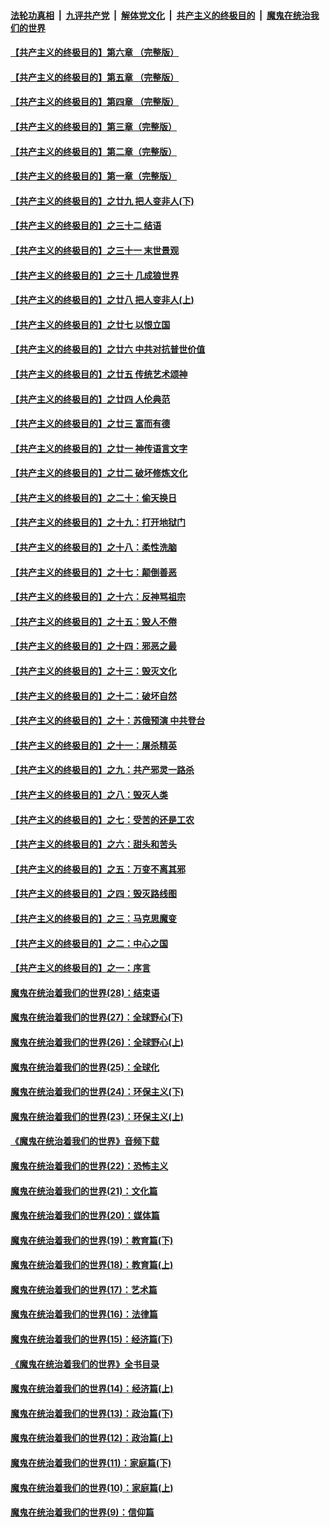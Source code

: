 ####  [法轮功真相](../../../../basic/blob/master/README.md?t=04171901) &nbsp;|&nbsp; [九评共产党](../../../../9ping.md/blob/master/README.md?t=04171901) &nbsp;|&nbsp; [解体党文化](../../../../jtdwh.md/blob/master/README.md?t=04171901)  &nbsp;|&nbsp; [共产主义的终极目的](../../../../gczydzjmd.md/blob/master/README.md?t=04171901) &nbsp;|&nbsp; [魔鬼在统治我们的世界](../../../../mgztzwmdsj.md/blob/master/README.md?t=04171901) 

#### [【共产主义的终极目的】第六章 （完整版）](../pages/nsc422/n11428913.md?t=04171901) 

#### [【共产主义的终极目的】第五章 （完整版）](../pages/nsc422/n11428912.md?t=04171901) 

#### [【共产主义的终极目的】第四章 （完整版）](../pages/nsc422/n11428907.md?t=04171901) 

#### [【共产主义的终极目的】第三章（完整版）](../pages/nsc422/n11428848.md?t=04171901) 

#### [【共产主义的终极目的】第二章（完整版）](../pages/nsc422/n11428831.md?t=04171901) 

#### [【共产主义的终极目的】第一章（完整版）](../pages/nsc422/n11417651.md?t=04171901) 

#### [【共产主义的终极目的】之廿九 把人变非人(下)](../pages/nsc422/n11344140.md?t=04171901) 

#### [【共产主义的终极目的】之三十二 结语](../pages/nsc422/n11360535.md?t=04171901) 

#### [【共产主义的终极目的】之三十一 末世景观](../pages/nsc422/n11351129.md?t=04171901) 

#### [【共产主义的终极目的】之三十 几成狼世界](../pages/nsc422/n11348280.md?t=04171901) 

#### [【共产主义的终极目的】之廿八 把人变非人(上)](../pages/nsc422/n11340492.md?t=04171901) 

#### [【共产主义的终极目的】之廿七 以恨立国](../pages/nsc422/n11336944.md?t=04171901) 

#### [【共产主义的终极目的】之廿六 中共对抗普世价值](../pages/nsc422/n11324785.md?t=04171901) 

#### [【共产主义的终极目的】之廿五 传统艺术颂神](../pages/nsc422/n11296396.md?t=04171901) 

#### [【共产主义的终极目的】之廿四 人伦典范](../pages/nsc422/n11296397.md?t=04171901) 

#### [【共产主义的终极目的】之廿三 富而有德](../pages/nsc422/n11283598.md?t=04171901) 

#### [【共产主义的终极目的】之廿一 神传语言文字](../pages/nsc422/n11263265.md?t=04171901) 

#### [【共产主义的终极目的】之廿二 破坏修炼文化](../pages/nsc422/n11245728.md?t=04171901) 

#### [【共产主义的终极目的】之二十：偷天换日](../pages/nsc422/n11238846.md?t=04171901) 

#### [【共产主义的终极目的】之十九：打开地狱门](../pages/nsc422/n11206376.md?t=04171901) 

#### [【共产主义的终极目的】之十八：柔性洗脑](../pages/nsc422/n11199994.md?t=04171901) 

#### [【共产主义的终极目的】之十七：颠倒善恶](../pages/nsc422/n11179782.md?t=04171901) 

#### [【共产主义的终极目的】之十六：反神骂祖宗](../pages/nsc422/n11166798.md?t=04171901) 

#### [【共产主义的终极目的】之十五：毁人不倦](../pages/nsc422/n11166792.md?t=04171901) 

#### [【共产主义的终极目的】之十四：邪恶之最](../pages/nsc422/n11150249.md?t=04171901) 

#### [【共产主义的终极目的】之十三：毁灭文化](../pages/nsc422/n11135227.md?t=04171901) 

#### [【共产主义的终极目的】之十二：破坏自然](../pages/nsc422/n11135214.md?t=04171901) 

#### [【共产主义的终极目的】之十：苏俄预演 中共登台](../pages/nsc422/n11118424.md?t=04171901) 

#### [【共产主义的终极目的】之十一：屠杀精英](../pages/nsc422/n11118442.md?t=04171901) 

#### [【共产主义的终极目的】之九：共产邪灵一路杀](../pages/nsc422/n11114139.md?t=04171901) 

#### [【共产主义的终极目的】之八：毁灭人类](../pages/nsc422/n11108503.md?t=04171901) 

#### [【共产主义的终极目的】之七：受苦的还是工农](../pages/nsc422/n11101809.md?t=04171901) 

#### [【共产主义的终极目的】之六：甜头和苦头](../pages/nsc422/n11096971.md?t=04171901) 

#### [【共产主义的终极目的】之五：万变不离其邪](../pages/nsc422/n11091285.md?t=04171901) 

#### [【共产主义的终极目的】之四：毁灭路线图](../pages/nsc422/n11086284.md?t=04171901) 

#### [【共产主义的终极目的】之三：马克思魔变](../pages/nsc422/n11061941.md?t=04171901) 

#### [【共产主义的终极目的】之二：中心之国](../pages/nsc422/n11047728.md?t=04171901) 

#### [【共产主义的终极目的】之一：序言](../pages/nsc422/n11086077.md?t=04171901) 

#### [魔鬼在统治着我们的世界(28)：结束语](../pages/nsc422/n10936246.md?t=04171901) 

#### [魔鬼在统治着我们的世界(27)：全球野心(下)](../pages/nsc422/n10928319.md?t=04171901) 

#### [魔鬼在统治着我们的世界(26)：全球野心(上)](../pages/nsc422/n10900318.md?t=04171901) 

#### [魔鬼在统治着我们的世界(25)：全球化](../pages/nsc422/n10788205.md?t=04171901) 

#### [魔鬼在统治着我们的世界(24)：环保主义(下)](../pages/nsc422/n10695307.md?t=04171901) 

#### [魔鬼在统治着我们的世界(23)：环保主义(上)](../pages/nsc422/n10688613.md?t=04171901) 

#### [《魔鬼在统治着我们的世界》音频下载](../pages/nsc422/n10635553.md?t=04171901) 

#### [魔鬼在统治着我们的世界(22)：恐怖主义](../pages/nsc422/n10614727.md?t=04171901) 

#### [魔鬼在统治着我们的世界(21)：文化篇](../pages/nsc422/n10597706.md?t=04171901) 

#### [魔鬼在统治着我们的世界(20)：媒体篇](../pages/nsc422/n10586579.md?t=04171901) 

#### [魔鬼在统治着我们的世界(19)：教育篇(下)](../pages/nsc422/n10564808.md?t=04171901) 

#### [魔鬼在统治着我们的世界(18)：教育篇(上)](../pages/nsc422/n10526970.md?t=04171901) 

#### [魔鬼在统治着我们的世界(17)：艺术篇](../pages/nsc422/n10499093.md?t=04171901) 

#### [魔鬼在统治着我们的世界(16)：法律篇](../pages/nsc422/n10485969.md?t=04171901) 

#### [魔鬼在统治着我们的世界(15)：经济篇(下)](../pages/nsc422/n10469975.md?t=04171901) 

#### [《魔鬼在统治着我们的世界》全书目录](../pages/nsc422/n10464261.md?t=04171901) 

#### [魔鬼在统治着我们的世界(14)：经济篇(上)](../pages/nsc422/n10457370.md?t=04171901) 

#### [魔鬼在统治着我们的世界(13)：政治篇(下)](../pages/nsc422/n10448270.md?t=04171901) 

#### [魔鬼在统治着我们的世界(12)：政治篇(上)](../pages/nsc422/n10444576.md?t=04171901) 

#### [魔鬼在统治着我们的世界(11)：家庭篇(下)](../pages/nsc422/n10440961.md?t=04171901) 

#### [魔鬼在统治着我们的世界(10)：家庭篇(上)](../pages/nsc422/n10435448.md?t=04171901) 

#### [魔鬼在统治着我们的世界(9)：信仰篇](../pages/nsc422/n10432159.md?t=04171901) 

